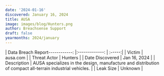 ```yaml
---
date: '2024-01-16'
discovered: January 16, 2024
title: AUSA
image: images/blog/Hunters.png
author: Breachsense Support
draft: false
yearmonths: 2024/january
---
```


| Data Breach Report------------:     |:-------------:    | :-----:|
| Victim      | ausa.com      | 
| Threat Actor      | Hunters      | 
| Date Discovered      | Jan 16, 2024      | 
| Description      | AUSA specializes in the design, manufacture and distribution of compact all-terrain industrial vehicles.      | 
| Leak Size      | Unknown      | 

